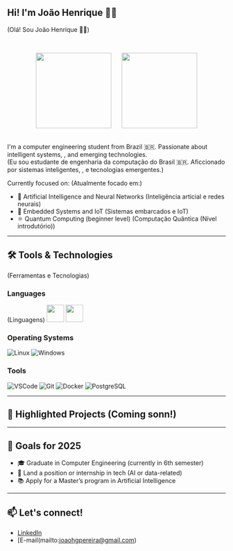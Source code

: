 ## Hi! I'm João Henrique 👨‍💻
(Olá! Sou João Henrique 👨‍💻)

&nbsp;
<div align="center">
    <img height="174" src="https://github-readme-stats.vercel.app/api?username=joaohgp-dev&show_icons=true&theme=gotham&hide_border=true" />
      &nbsp;&nbsp;&nbsp;&nbsp;
    <img height="174" src="https://github-readme-stats.vercel.app/api/top-langs/?username=joaohgp-dev&size_weight=0.5&count_weight=0.5&theme=gotham&layout=compact&card_width=320&hide_border=true" />
</div>
&nbsp;

<p>
    I'm a computer engineering student from Brazil 🇧🇷. Passionate about intelligent systems, , and emerging technologies.<br>
    (Eu sou estudante de engenharia da computação do Brasil 🇧🇷. Aficcionado por sistemas inteligentes, , e tecnologias emergentes.)
</p>

Currently focused on:
(Atualmente focado em:)

- 🤖 Artificial Intelligence and Neural Networks
    (Inteligência articial e redes neurais)
- 📡 Embedded Systems and IoT
    (Sistemas embarcados e IoT)
- ⚛️ Quantum Computing (beginner level)
    (Computação Quântica (Nível introdutório))
---

## 🛠️ Tools & Technologies
(Ferramentas e Tecnologias)

### Languages
(Linguagens)
<img height="40" src="https://devicon-website.vercel.app/api/python/original.svg"></img>
<img height="40" src="https://devicon-website.vercel.app/api/cplusplus/original.svg"></img>

### Operating Systems
![Linux](https://img.shields.io/badge/Linux-FCC624?style=flat&logo=linux&logoColor=black)
![Windows](https://img.shields.io/badge/Windows-0078D6?style=flat&logo=windows&logoColor=white)

### Tools
![VSCode](https://img.shields.io/badge/VSCode-007ACC?style=flat&logo=visualstudiocode&logoColor=white)
![Git](https://img.shields.io/badge/Git-F05032?style=flat&logo=git&logoColor=white)
![Docker](https://img.shields.io/badge/Docker-2496ED?style=flat&logo=docker&logoColor=white)
![PostgreSQL](https://img.shields.io/badge/PostgreSQL-336791?style=flat&logo=postgresql&logoColor=white)

---

## 📌 Highlighted Projects (Coming sonn!)

---

## 🎯 Goals for 2025

- 🎓 Graduate in Computer Engineering (currently in 6th semester)
- 💼 Land a position or internship in tech (AI or data-related)
- 📚 Apply for a Master’s program in Artificial Intelligence

---

## 📫 Let's connect!

- [LinkedIn](https://linkedin.com/in/joao-henrique-gomes-pereira-07921831b)
- [E-mail(mailto:joaohgpereira@gmail.com)
